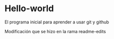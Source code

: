 # Hello-world
El programa inicial para aprender a usar git y github


Modificación que se hizo en la rama readme-edits
